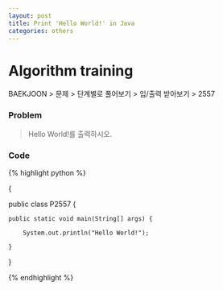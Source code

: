 ```yaml
---
layout: post
title: Print 'Hello World!' in Java
categories: others
---
```


<h1>Algorithm training</h1>

<p>BAEKJOON > 문제 > 단계별로 풀어보기 > 입/출력 받아보기 > 2557</p>

<h3>Problem</h3>

<blockquote><p>Hello World!를 출력하시오.</p></blockquote>

<h3>Code</h3>

{% highlight python %}

{

public class P2557 {

	public static void main(String[] args) {
		
		System.out.println("Hello World!");

	}

}

{% endhighlight %}
